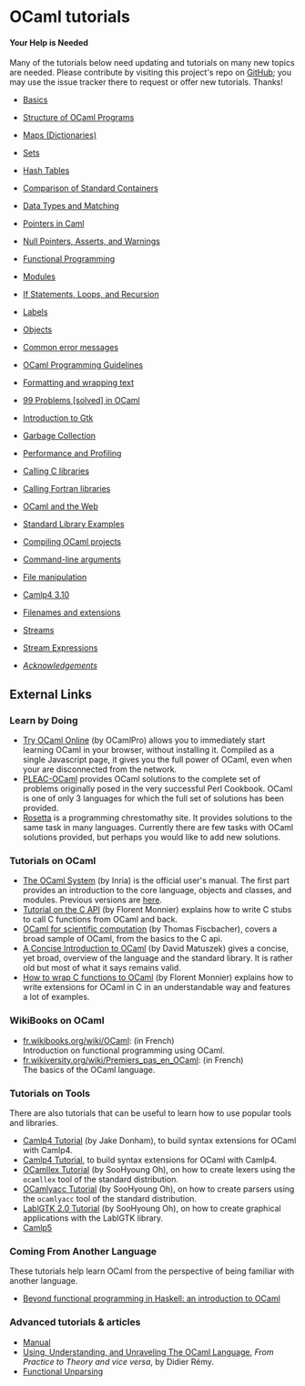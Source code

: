 OCaml tutorials
===============

#### Your Help is Needed

Many of the tutorials below need updating and tutorials on many new
topics are needed. Please contribute by visiting this project's repo on
[GitHub](https://github.com/ocaml/ocaml.org); you may use the issue
tracker there to request or offer new tutorials. Thanks!

-   [Basics](basics.html)
-   [Structure of OCaml Programs](structure_of_ocaml_programs.html)
-   [Maps (Dictionaries)](map.html)
-   [Sets](set.html)
-   [Hash Tables](hashtbl.html)
-   [Comparison of Standard
    Containers](comparison_of_standard_containers.html)
-   [Data Types and Matching](data_types_and_matching.html)
-   [Pointers in Caml](pointers.html)
-   [Null Pointers, Asserts, and
    Warnings](null_pointers_asserts_and_warnings.html)
-   [Functional Programming](functional_programming.html)
-   [Modules](modules.html)
-   [If Statements, Loops, and
    Recursion](if_statements_loops_and_recursion.html)
-   [Labels](labels.html)
-   [Objects](objects.html)
-   [Common error messages](common_error_messages.html)
-   [OCaml Programming Guidelines](guidelines.html)
-   [Formatting and wrapping text](format.html)
-   [99 Problems [solved] in OCaml](99problems.html)

-   [Introduction to Gtk](introduction_to_gtk.html)
-   [Garbage Collection](garbage_collection.html)
-   [Performance and Profiling](performance_and_profiling.html)
-   [Calling C libraries](calling_c_libraries.html)
-   [Calling Fortran libraries](calling_fortran_libraries.html)
-   [OCaml and the Web](ocaml_and_the_web.html)
-   [Standard Library Examples](standard_library_examples.html)
-   [Compiling OCaml projects](compiling_ocaml_projects.html)
-   [Command-line arguments](command-line_arguments.html)
-   [File manipulation](file_manipulation.html)
-   [Camlp4 3.10](camlp4_3.10.html)
-   [Filenames and extensions](filenames.html)
-   [Streams](streams.html)
-   [Stream Expressions](stream_expressions.html)
-   [*Acknowledgements*](acknowledgements.html)

External Links
--------------

### Learn by Doing

-   [Try OCaml Online](http://try.ocamlpro.com/) (by OCamlPro) allows
    you to immediately start learning OCaml in your browser, without
    installing it. Compiled as a single Javascript page, it gives you
    the full power of OCaml, even when your are disconnected from the
    network.
-   [PLEAC-OCaml](http://pleac.sourceforge.net/pleac_ocaml/) provides
    OCaml solutions to the complete set of problems originally posed in
    the very successful Perl Cookbook. OCaml is one of only 3 languages
    for which the full set of solutions has been provided.
-   [Rosetta](http://rosettacode.org/wiki/Category:OCaml) is a
    programming chrestomathy site. It provides solutions to the same
    task in many languages. Currently there are few tasks with OCaml
    solutions provided, but perhaps you would like to add new solutions.

### Tutorials on OCaml

-   [The OCaml System](http://caml.inria.fr/pub/docs/manual-ocaml/) (by
    Inria) is the official user's manual. The first part provides an
    introduction to the core language, objects and classes, and modules.
    Previous versions are [here](http://caml.inria.fr/pub/docs/).
-   [Tutorial on the C
    API](http://www.linux-nantes.org/~fmonnier/OCaml/ocaml-wrapping-c.php)
    (by Florent Monnier) explains how to write C stubs to call C
    functions from OCaml and back.
-   [OCaml for scientific
    computation](http://www.soton.ac.uk/~fangohr/software/ocamltutorial/)
    (by Thomas Fiscbacher), covers a broad sample of OCaml, from the
    basics to the C api.
-   [A Concise Introduction to
    OCaml](http://www.csc.villanova.edu/~dmatusze/resources/ocaml/ocaml.html)
    (by David Matuszek) gives a concise, yet broad, overview of the
    language and the standard library. It is rather old but most of what
    it says remains valid.
-   [How to wrap C functions to
    OCaml](http://www.linux-nantes.org/~fmonnier/OCaml/ocaml-wrapping-c.php)
    (by Florent Monnier) explains how to write extensions for OCaml in C
    in an understandable way and features a lot of examples.

### WikiBooks on OCaml

-   [fr.wikibooks.org/wiki/OCaml](http://fr.wikibooks.org/wiki/OCaml):
    (in French)\
     Introduction on functional programming using OCaml.
-   [fr.wikiversity.org/wiki/Premiers\_pas\_en\_OCaml](http://fr.wikiversity.org/wiki/Premiers_pas_en_OCaml):
    (in French)\
     The basics of the OCaml language.

### Tutorials on Tools

There are also tutorials that can be useful to learn how to use popular
tools and libraries.

-   [Camlp4
    Tutorial](http://ambassadortothecomputers.blogspot.com/p/reading-camlp4.html)
    (by Jake Donham), to build syntax extensions for OCaml with Camlp4.
-   [Camlp4
    Tutorial](http://brion.inria.fr/gallium/index.php/Syntax_extension_tutorial),
    to build syntax extensions for OCaml with Camlp4.
-   [OCamllex
    Tutorial](http://plus.kaist.ac.kr/~shoh/ocaml/ocamllex-ocamlyacc/ocamllex-tutorial/)
    (by SooHyoung Oh), on how to create lexers using the `ocamllex` tool
    of the standard distribution.
-   [OCamlyacc
    Tutorial](http://plus.kaist.ac.kr/~shoh/ocaml/ocamllex-ocamlyacc/ocamlyacc-tutorial/)
    (by SooHyoung Oh), on how to create parsers using the `ocamlyacc`
    tool of the standard distribution.
-   [LablGTK 2.0
    Tutorial](http://plus.kaist.ac.kr/~shoh/ocaml/lablgtk2/lablgtk2-tutorial/)
    (by SooHyoung Oh), on how to create graphical applications with the
    LablGTK library.
-   [Camlp5](camlp5.html)

### Coming From Another Language

These tutorials help learn OCaml from the perspective of being familiar
with another language.

-   [Beyond functional programming in Haskell: an introduction to
    OCaml](http://www.slideshare.net/michielovereem/beyond-functional-programming-in-haskell-an-introduction-to-ocaml)

### Advanced tutorials & articles

-   [Manual](http://caml.inria.fr/pub/docs/manual-ocaml/index.html)
-   [Using, Understanding, and Unraveling The OCaml
    Language](http://caml.inria.fr/pub/docs/u3-ocaml/index.html), *From
    Practice to Theory and vice versa*, by Didier Rémy.
-   [Functional Unparsing](http://www.brics.dk/RS/98/12/)
